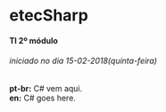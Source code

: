 #	etecSharp
####	TI 2º módulo
######	iniciado no dia 15-02-2018(quinta-feira)

__pt-br:__	C# vem aqui.  
__en:__		C# goes here.
